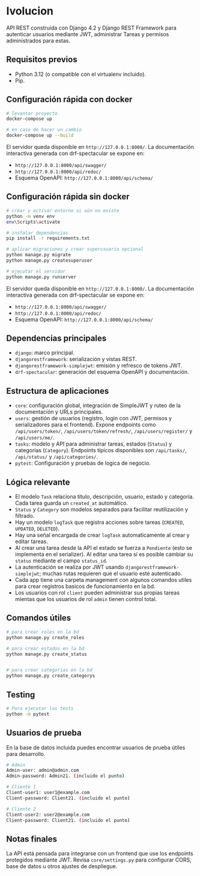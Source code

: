 Ivolucion
=================

API REST construida con Django 4.2 y Django REST Framework para autenticar usuarios mediante JWT, administrar Tareas y permisos administrados para estas.

Requisitos previos
------------------

- Python 3.12 (o compatible con el virtualenv incluido).
- Pip.

Configuración rápida con docker
--------------------

```bash
# levantar proyecto
docker-compose up

# en caso de hacer un cambio
docker-compose up --build
```

El servidor queda disponible en `http://127.0.0.1:8000/`. La documentación interactiva generada con drf-spectacular se expone en:

- `http://127.0.0.1:8000/api/swagger/`
- `http://127.0.0.1:8000/api/redoc/`
- Esquema OpenAPI: `http://127.0.0.1:8000/api/schema/`

Configuración rápida sin docker
--------------------



```bash
# crear y activar entorno si aún no existe
python -m venv env
env\Scripts\activate

# instalar dependencias
pip install -r requirements.txt

# aplicar migraciones y crear superusuario opcional
python manage.py migrate
python manage.py createsuperuser

# ejecutar el servidor
python manage.py runserver
```

El servidor queda disponible en `http://127.0.0.1:8000/`. La documentación interactiva generada con drf-spectacular se expone en:

- `http://127.0.0.1:8000/api/swagger/`
- `http://127.0.0.1:8000/api/redoc/`
- Esquema OpenAPI: `http://127.0.0.1:8000/api/schema/`



Dependencias principales
------------------------

- `django`: marco principal.
- `djangorestframework`: serialización y vistas REST.
- `djangorestframework-simplejwt`: emisión y refresco de tokens JWT.
- `drf-spectacular`: generación del esquema OpenAPI y documentación.

Estructura de aplicaciones
--------------------------

- `core`: configuración global, integración de SimpleJWT y ruteo de la documentación y URLs principales.
- `users`: gestión de usuarios (registro, login con JWT, permisos y serializadores para el frontend). Expone endpoints como `/api/users/token/`, `/api/users/token/refresh/`, `/api/users/register/` y `/api/users/me/`.
- `tasks`: modelo y API para administrar tareas, estados (`Status`) y categorías (`Category`). Endpoints típicos disponibles son `/api/tasks/`, `/api/status/` y `/api/categories/`.
- `pytest`: Configuración y pruebas de logica de negocio.

Lógica relevante
----------------

- El modelo `Task` relaciona título, descripción, usuario, estado y categoría. Cada tarea guarda un `created_at` automático.
- `Status` y `Category` son modelos separados para facilitar reutilización y filtrado.
- Hay un modelo `logTask` que registra acciones sobre tareas (`CREATED`, `UPDATED`, `DELETED`).
- Hay una señal encargada de crear `logTask` automaticamente al crear y editar tareas.
- Al crear una tarea desde la API el estado se fuerza a `Pendiente` (esto se implementa en el serializer). Al editar una tarea sí es posible cambiar su `status` mediante el campo `status_id`.
- La autenticación se realiza por JWT usando `djangorestframework-simplejwt`; muchas rutas requieren que el usuario esté autenticado.
- Cada app tiene una carpeta management con algunos comandos utiles para crear registros basicos de funcionamiento en la bd.
- Los usuarios con rol `client` pueden administrar sus propias tareas mientas que los usuarios de rol `admin` tienen control total.

Comandos útiles
---------------

```bash
# para crear roles en la bd
python manage.py create_roles

# para crear estados en la bd
python manage.py create_status


# para crear categorias en la bd
python manage.py create_categorys

```


Testing
---------------
```bash
# Para ejecutar los tests
python -m pytest
```

Usuarios de prueba
------------------

En la base de datos incluida puedes encontrar usuarios de prueba útiles para desarrollo. 

```bash
# Admin
Admin-user: admin@admin.com
Admin-password: Admin21. (incluido el punto)

# Cliente 1
Client-user1: user1@example.com
Client-password: Client21. (incluido el punto)

# Cliente 2
Client-user2: user2@example.com
Client-password: Client21. (incluido el punto)
```



Notas finales
------------

La API está pensada para integrarse con un frontend que use los endpoints protegidos mediante JWT. Revisa `core/settings.py` para configurar CORS, base de datos u otros ajustes de despliegue.
